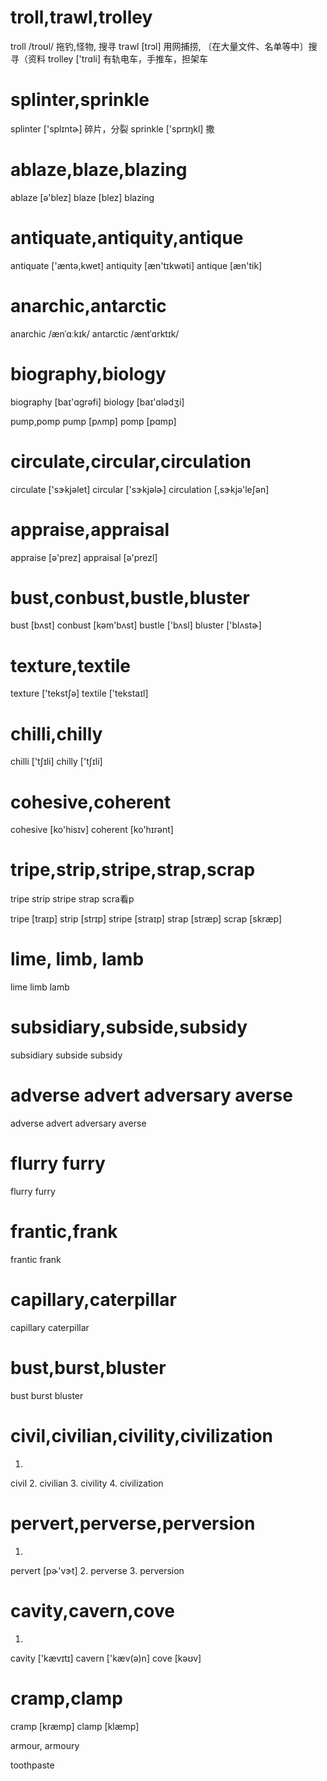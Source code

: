 # troll,trawl,trolley
troll /troʊl/ 拖钓,怪物, 搜寻
trawl [trɔl] 用网捕捞, 〔在大量文件、名单等中〕搜寻（资料
trolley ['trɑli] 有轨电车，手推车，担架车

# splinter,sprinkle
splinter ['splɪntɚ] 碎片，分裂
sprinkle ['sprɪŋkl] 撒

# ablaze,blaze,blazing
ablaze [ə'blez]
blaze [blez]
blazing

# antiquate,antiquity,antique
antiquate ['æntə,kwet]
antiquity [æn'tɪkwəti]
antique [æn'tik]

# anarchic,antarctic
anarchic  /ænˈɑːkɪk/
antarctic  /æntˈɑrktɪk/

# biography,biology
biography [baɪ'ɑɡrəfi]
biology [baɪ'ɑlədʒi]

pump,pomp
pump [pʌmp]
pomp [pɑmp]

# circulate,circular,circulation
circulate ['sɝkjəlet]
circular ['sɝkjəlɚ]
circulation [,sɝkjə'leʃən]

# appraise,appraisal
appraise [ə'prez]
appraisal [ə'prezl]

# bust,conbust,bustle,bluster
bust [bʌst]
conbust [kəm'bʌst]
bustle ['bʌsl]
bluster ['blʌstɚ]

# texture,textile
texture ['tekstʃə]
textile ['tekstaɪl]

# chilli,chilly
chilli ['tʃɪli]
chilly ['tʃɪli]

# cohesive,coherent
cohesive [ko'hisɪv]
coherent [ko'hɪrənt]

# tripe,strip,stripe,strap,scrap

tripe
strip
stripe
strap
scra看p

tripe [traɪp]
strip [strɪp]
stripe [straɪp]
strap [stræp]
scrap [skræp]

# lime, limb, lamb
lime
limb
lamb

# subsidiary,subside,subsidy
subsidiary
subside
subsidy

# adverse advert adversary averse
adverse
advert
adversary
averse

# flurry furry
flurry
furry

# frantic,frank
frantic
frank

# capillary,caterpillar
capillary
caterpillar

# bust,burst,bluster
bust
burst
bluster

# civil,civilian,civility,civilization
1.
civil
2.
civilian
3.
civility
4.
civilization

# pervert,perverse,perversion
1.
pervert [pɚ'vɝt]
2.
perverse
3.
perversion

# cavity,cavern,cove
1.
cavity ['kævɪtɪ]
cavern ['kæv(ə)n]
cove [kəʊv]

# cramp,clamp
cramp [kræmp]
clamp [klæmp]

armour, armoury

toothpaste
